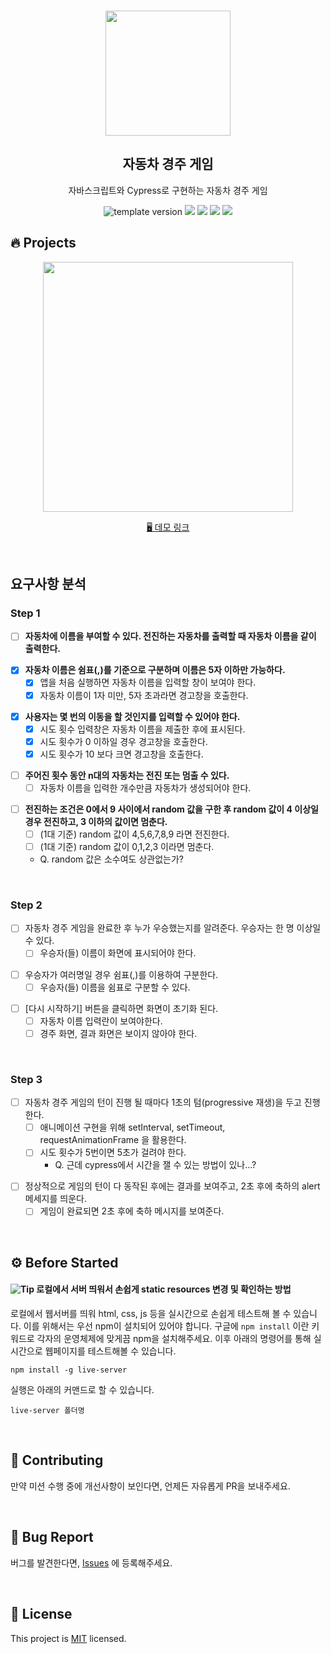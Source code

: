 <br/>
<p align="middle" >
  <img width="200px;" src="https://user-images.githubusercontent.com/50367798/106415730-2645a280-6493-11eb-876c-ef7172652261.png"/>
</p>
<h2 align="middle">자동차 경주 게임</h2>
<p align="middle">자바스크립트와 Cypress로 구현하는 자동차 경주 게임</p>
<p align="middle">
  <img src="https://img.shields.io/badge/version-1.0.0-blue?style=flat-square" alt="template version"/>
  <img src="https://img.shields.io/badge/language-html-red.svg?style=flat-square"/>
  <img src="https://img.shields.io/badge/language-css-blue.svg?style=flat-square"/>
  <img src="https://img.shields.io/badge/language-js-yellow.svg?style=flat-square"/>
  <img src="https://img.shields.io/badge/license-MIT-brightgreen.svg?style=flat-square"/>
</p>

## 🔥 Projects

<p align="middle">
  <img width="400" src="https://techcourse-storage.s3.ap-northeast-2.amazonaws.com/7c76e809d82a4a3aa0fd78a86be25427">
</p>

<p align="middle">
  <a href="https://next-step.github.io/js-racingcar/">🖥️ 데모 링크</a>
</p>

<br>

## 요구사항 분석

### Step 1

- [ ] **자동차에 이름을 부여할 수 있다. 전진하는 자동차를 출력할 때 자동차 이름을 같이 출력한다.**

>

- [x] **자동차 이름은 쉼표(,)를 기준으로 구분하며 이름은 5자 이하만 가능하다.**
  - [x] 앱을 처음 실행하면 자동차 이름을 입력할 창이 보여야 한다.
  - [x] 자동차 이름이 1자 미만, 5자 초과라면 경고창을 호출한다.

>

- [x] **사용자는 몇 번의 이동을 할 것인지를 입력할 수 있어야 한다.**
  - [x] 시도 횟수 입력창은 자동차 이름을 제출한 후에 표시된다.
  - [x] 시도 횟수가 0 이하일 경우 경고창을 호출한다.
  - [x] 시도 횟수가 10 보다 크면 경고창을 호출한다.

>

- [ ] **주어진 횟수 동안 n대의 자동차는 전진 또는 멈출 수 있다.**
  - [ ] 자동차 이름을 입력한 개수만큼 자동차가 생성되어야 한다.

>

- [ ] **전진하는 조건은 0에서 9 사이에서 random 값을 구한 후 random 값이 4 이상일 경우 전진하고, 3 이하의 값이면 멈춘다.**
  - [ ] (1대 기준) random 값이 4,5,6,7,8,9 라면 전진한다.
  - [ ] (1대 기준) random 값이 0,1,2,3 이라면 멈춘다.
  - Q. random 값은 소수여도 상관없는가?

<br>

### Step 2

- [ ] 자동차 경주 게임을 완료한 후 누가 우승했는지를 알려준다. 우승자는 한 명 이상일 수 있다.
  - [ ] 우승자(들) 이름이 화면에 표시되어야 한다.

>

- [ ] 우승자가 여러명일 경우 쉼표(,)를 이용하여 구분한다.
  - [ ] 우승자(들) 이름을 쉼표로 구분할 수 있다.

>

- [ ] [다시 시작하기] 버튼을 클릭하면 화면이 초기화 된다.
  - [ ] 자동차 이름 입력란이 보여야한다.
  - [ ] 경주 화면, 결과 화면은 보이지 않아야 한다.

<br>

### Step 3

- [ ] 자동차 경주 게임의 턴이 진행 될 때마다 1초의 텀(progressive 재생)을 두고 진행한다.
  - [ ] 애니메이션 구현을 위해 setInterval, setTimeout, requestAnimationFrame 을 활용한다.
  - [ ] 시도 횟수가 5번이면 5초가 걸려야 한다.
    - Q. 근데 cypress에서 시간을 잴 수 있는 방법이 있나...?

>

- [ ] 정상적으로 게임의 턴이 다 동작된 후에는 결과를 보여주고, 2초 후에 축하의 alert 메세지를 띄운다.
  - [ ] 게임이 완료되면 2초 후에 축하 메시지를 보여준다.

<br>

## ⚙️ Before Started

#### <img alt="Tip" src="https://img.shields.io/static/v1.svg?label=&message=Tip&style=flat-square&color=673ab8"> 로컬에서 서버 띄워서 손쉽게 static resources 변경 및 확인하는 방법

로컬에서 웹서버를 띄워 html, css, js 등을 실시간으로 손쉽게 테스트해 볼 수 있습니다. 이를 위해서는 우선 npm이 설치되어 있어야 합니다. 구글에 `npm install` 이란 키워드로 각자의 운영체제에 맞게끔 npm을 설치해주세요. 이후 아래의 명령어를 통해 실시간으로 웹페이지를 테스트해볼 수 있습니다.

```
npm install -g live-server
```

실행은 아래의 커맨드로 할 수 있습니다.

```
live-server 폴더명
```

<br>

## 👏 Contributing

만약 미션 수행 중에 개선사항이 보인다면, 언제든 자유롭게 PR을 보내주세요.

<br>

## 🐞 Bug Report

버그를 발견한다면, [Issues](https://github.com/next-step/js-racingcar/issues) 에 등록해주세요.

<br>

## 📝 License

This project is [MIT](https://github.com/next-step/js-racingcar/blob/main/LICENSE) licensed.

